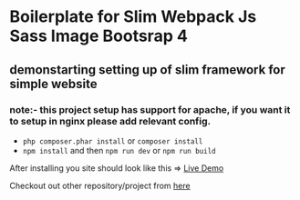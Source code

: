 # Boilerplate for Slim Webpack Js Sass Image Bootsrap 4

## demonstarting setting up of slim framework for simple website
### note:- this project setup has support for apache, if you want it to setup in nginx please add relevant config.

* `php composer.phar install` or `composer install`
* `npm install` and then `npm run dev` or `npm run build`

After installing you site should look like this => [Live Demo](https://abhaypai.github.io/boilerplate-slim-webpack-js-sass-image/)

Checkout out other repository/project from [here](https://github.com/AbhayPai/)
